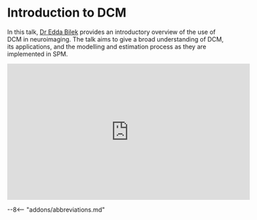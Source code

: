 # Introduction to DCM

In this talk, [Dr Edda Bilek](https://www.zi-mannheim.de/en/research/people/person/5186.html) provides an introductory overview of the use of DCM in neuroimaging. The talk aims to give a broad understanding of DCM, its applications, and the modelling and estimation process as they are implemented in SPM.

<iframe width="560" height="315" src="https://www.youtube.com/embed/GcIvdqotdpY?si=zRq-mG3B2feh4eQy" title="YouTube video player" frameborder="0" allow="accelerometer; autoplay; clipboard-write; encrypted-media; gyroscope; picture-in-picture; web-share" allowfullscreen></iframe>

--8<-- "addons/abbreviations.md"